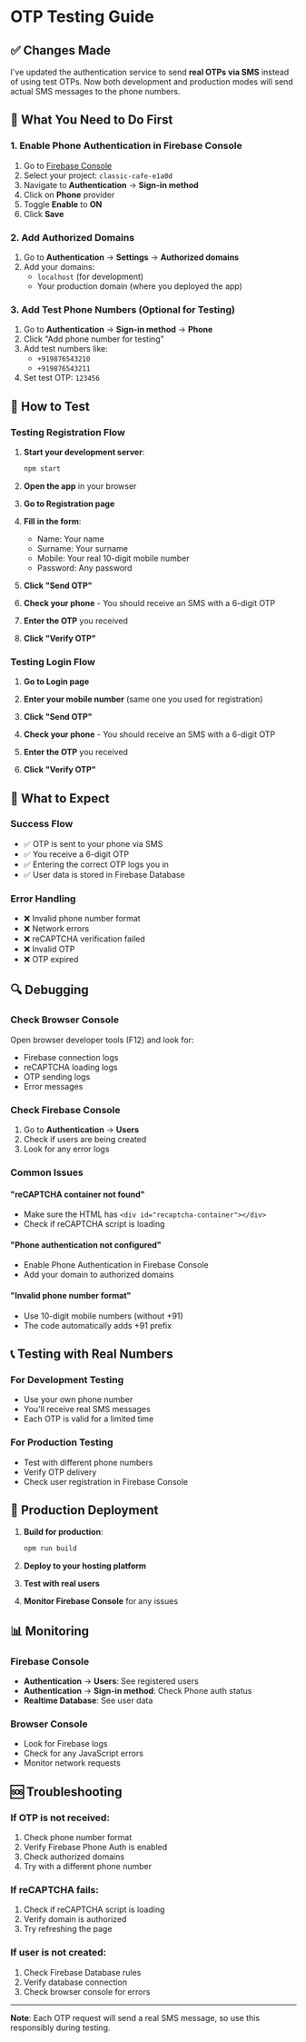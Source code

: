 # OTP Testing Guide

## ✅ Changes Made

I've updated the authentication service to send **real OTPs via SMS** instead of using test OTPs. Now both development and production modes will send actual SMS messages to the phone numbers.

## 🔧 What You Need to Do First

### 1. Enable Phone Authentication in Firebase Console

1. Go to [Firebase Console](https://console.firebase.google.com/)
2. Select your project: `classic-cafe-e1a0d`
3. Navigate to **Authentication** → **Sign-in method**
4. Click on **Phone** provider
5. Toggle **Enable** to **ON**
6. Click **Save**

### 2. Add Authorized Domains

1. Go to **Authentication** → **Settings** → **Authorized domains**
2. Add your domains:
   - `localhost` (for development)
   - Your production domain (where you deployed the app)

### 3. Add Test Phone Numbers (Optional for Testing)

1. Go to **Authentication** → **Sign-in method** → **Phone**
2. Click "Add phone number for testing"
3. Add test numbers like:
   - `+919876543210`
   - `+919876543211`
4. Set test OTP: `123456`

## 🧪 How to Test

### Testing Registration Flow

1. **Start your development server**:
   ```bash
   npm start
   ```

2. **Open the app** in your browser

3. **Go to Registration page**

4. **Fill in the form**:
   - Name: Your name
   - Surname: Your surname
   - Mobile: Your real 10-digit mobile number
   - Password: Any password

5. **Click "Send OTP"**

6. **Check your phone** - You should receive an SMS with a 6-digit OTP

7. **Enter the OTP** you received

8. **Click "Verify OTP"**

### Testing Login Flow

1. **Go to Login page**

2. **Enter your mobile number** (same one you used for registration)

3. **Click "Send OTP"**

4. **Check your phone** - You should receive an SMS with a 6-digit OTP

5. **Enter the OTP** you received

6. **Click "Verify OTP"**

## 📱 What to Expect

### Success Flow
- ✅ OTP is sent to your phone via SMS
- ✅ You receive a 6-digit OTP
- ✅ Entering the correct OTP logs you in
- ✅ User data is stored in Firebase Database

### Error Handling
- ❌ Invalid phone number format
- ❌ Network errors
- ❌ reCAPTCHA verification failed
- ❌ Invalid OTP
- ❌ OTP expired

## 🔍 Debugging

### Check Browser Console
Open browser developer tools (F12) and look for:
- Firebase connection logs
- reCAPTCHA loading logs
- OTP sending logs
- Error messages

### Check Firebase Console
1. Go to **Authentication** → **Users**
2. Check if users are being created
3. Look for any error logs

### Common Issues

#### "reCAPTCHA container not found"
- Make sure the HTML has `<div id="recaptcha-container"></div>`
- Check if reCAPTCHA script is loading

#### "Phone authentication not configured"
- Enable Phone Authentication in Firebase Console
- Add your domain to authorized domains

#### "Invalid phone number format"
- Use 10-digit mobile numbers (without +91)
- The code automatically adds +91 prefix

## 📞 Testing with Real Numbers

### For Development Testing
- Use your own phone number
- You'll receive real SMS messages
- Each OTP is valid for a limited time

### For Production Testing
- Test with different phone numbers
- Verify OTP delivery
- Check user registration in Firebase Console

## 🚀 Production Deployment

1. **Build for production**:
   ```bash
   npm run build
   ```

2. **Deploy to your hosting platform**

3. **Test with real users**

4. **Monitor Firebase Console** for any issues

## 📊 Monitoring

### Firebase Console
- **Authentication** → **Users**: See registered users
- **Authentication** → **Sign-in method**: Check Phone auth status
- **Realtime Database**: See user data

### Browser Console
- Look for Firebase logs
- Check for any JavaScript errors
- Monitor network requests

## 🆘 Troubleshooting

### If OTP is not received:
1. Check phone number format
2. Verify Firebase Phone Auth is enabled
3. Check authorized domains
4. Try with a different phone number

### If reCAPTCHA fails:
1. Check if reCAPTCHA script is loading
2. Verify domain is authorized
3. Try refreshing the page

### If user is not created:
1. Check Firebase Database rules
2. Verify database connection
3. Check browser console for errors

---

**Note**: Each OTP request will send a real SMS message, so use this responsibly during testing.

